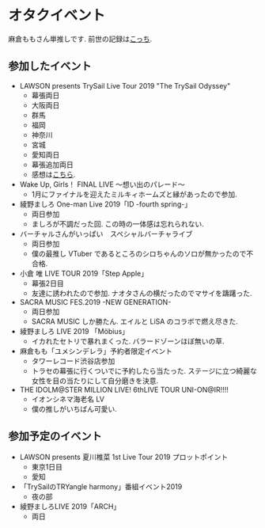 # オタクイベント
麻倉ももさん単推しです. 前世の記録は[こっち](http://twpf.jp/o_peachy_o).
## 参加したイベント
* LAWSON presents TrySail Live Tour 2019 "The TrySail Odyssey"
    * 幕張両日
    * 大阪両日
    * 群馬
    * 福岡
    * 神奈川
    * 宮城
    * 愛知両日
    * 幕張追加両日
    * 感想は[こちら](https://myidentification.hatenadiary.jp/entry/2019/08/05/163432).
* Wake Up, Girls！ FINAL LIVE ～想い出のパレード～
    * 1月にファイナルを迎えたミルキィホームズと縁があったので参加.
* 綾野ましろ One-man Live 2019「ID -fourth spring-」
    * 両日参加
    * ましろが不調だった回. この時の一体感は忘れられない.
* バーチャルさんがいっぱい　スペシャルバーチャライブ
    * 両日参加
    * 僕の最推し VTuber であるところのシロちゃんのソロが無かったので不合格.
* 小倉 唯 LIVE TOUR 2019「Step Apple」
    * 幕張2日目
    * 友達に誘われたので参加. ナオタさんの横だったのでマサイを躊躇った.
* SACRA MUSIC FES.2019 -NEW GENERATION-
    * 両日参加
    * SACRA MUSIC しか勝たん. エイルと LiSA のコラボで燃え尽きた.
* 綾野ましろ LIVE 2019 「Möbius」
    * イカれたセトリで暴れまくった. バラードゾーンほぼ無いの草.
* 麻倉もも「ユメシンデレラ」予約者限定イベント
    * タワーレコード渋谷店参加
    * トラセの幕張に行くついでに予約したら当たった. ステージに立つ綺麗な女性を目の当たりにして自分磨きを決意.
* THE IDOLM@STER MILLION LIVE! 6thLIVE TOUR UNI-ON@IR!!!!
    * イオンシネマ海老名 LV
    * 僕の推しがいちばん可愛い.

## 参加予定のイベント
* LAWSON presents 夏川椎菜 1st Live Tour 2019 プロットポイント
    * 東京1日目
    * 愛知
* 「TrySailのTRYangle harmony」番組イベント2019
    * 夜の部
* 綾野ましろLIVE 2019「ARCH」
    * 両日
